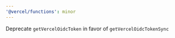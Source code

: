 ```yaml
---
'@vercel/functions': minor
---
```


Deprecate `getVercelOidcToken` in favor of `getVercelOidcTokenSync`
